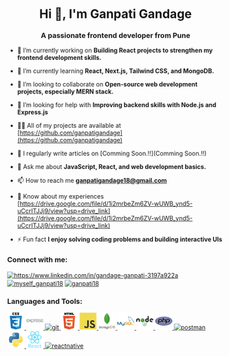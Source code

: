 <h1 align="center">Hi 👋, I'm Ganpati Gandage</h1>
<h3 align="center">A passionate frontend developer from Pune</h3>

- 🔭 I’m currently working on **Building React projects to strengthen my frontend development skills.**

- 🌱 I’m currently learning **React, Next.js, Tailwind CSS, and MongoDB.**

- 👯 I’m looking to collaborate on **Open-source web development projects, especially MERN stack.**

- 🤝 I’m looking for help with **Improving backend skills with Node.js and Express.js**

- 👨‍💻 All of my projects are available at [https://github.com/ganpatigandage](https://github.com/ganpatigandage)

- 📝 I regularly write articles on [Comming Soon.!!](Comming Soon.!!)

- 💬 Ask me about **JavaScript, React, and web development basics.**

- 📫 How to reach me **ganpatigandage18@gmail.com**

- 📄 Know about my experiences [https://drive.google.com/file/d/1i2mrbeZm6ZV-wUWB_ynd5-uCcrITJJj9/view?usp=drive_link](https://drive.google.com/file/d/1i2mrbeZm6ZV-wUWB_ynd5-uCcrITJJj9/view?usp=drive_link)

- ⚡ Fun fact **I enjoy solving coding problems and building interactive UIs**

<h3 align="left">Connect with me:</h3>
<p align="left">
<a href="https://linkedin.com/in/https://www.linkedin.com/in/gandage-ganpati-3197a922a" target="blank"><img align="center" src="https://raw.githubusercontent.com/rahuldkjain/github-profile-readme-generator/master/src/images/icons/Social/linked-in-alt.svg" alt="https://www.linkedin.com/in/gandage-ganpati-3197a922a" height="30" width="40" /></a>
<a href="https://instagram.com/myself_ganpati18" target="blank"><img align="center" src="https://raw.githubusercontent.com/rahuldkjain/github-profile-readme-generator/master/src/images/icons/Social/instagram.svg" alt="myself_ganpati18" height="30" width="40" /></a>
<a href="https://www.leetcode.com/ganpati18" target="blank"><img align="center" src="https://raw.githubusercontent.com/rahuldkjain/github-profile-readme-generator/master/src/images/icons/Social/leet-code.svg" alt="ganpati18" height="30" width="40" /></a>
</p>

<h3 align="left">Languages and Tools:</h3>
<p align="left"> <a href="https://www.w3schools.com/css/" target="_blank" rel="noreferrer"> <img src="https://raw.githubusercontent.com/devicons/devicon/master/icons/css3/css3-original-wordmark.svg" alt="css3" width="40" height="40"/> </a> <a href="https://expressjs.com" target="_blank" rel="noreferrer"> <img src="https://raw.githubusercontent.com/devicons/devicon/master/icons/express/express-original-wordmark.svg" alt="express" width="40" height="40"/> </a> <a href="https://git-scm.com/" target="_blank" rel="noreferrer"> <img src="https://www.vectorlogo.zone/logos/git-scm/git-scm-icon.svg" alt="git" width="40" height="40"/> </a> <a href="https://www.w3.org/html/" target="_blank" rel="noreferrer"> <img src="https://raw.githubusercontent.com/devicons/devicon/master/icons/html5/html5-original-wordmark.svg" alt="html5" width="40" height="40"/> </a> <a href="https://developer.mozilla.org/en-US/docs/Web/JavaScript" target="_blank" rel="noreferrer"> <img src="https://raw.githubusercontent.com/devicons/devicon/master/icons/javascript/javascript-original.svg" alt="javascript" width="40" height="40"/> </a> <a href="https://www.mongodb.com/" target="_blank" rel="noreferrer"> <img src="https://raw.githubusercontent.com/devicons/devicon/master/icons/mongodb/mongodb-original-wordmark.svg" alt="mongodb" width="40" height="40"/> </a> <a href="https://www.mysql.com/" target="_blank" rel="noreferrer"> <img src="https://raw.githubusercontent.com/devicons/devicon/master/icons/mysql/mysql-original-wordmark.svg" alt="mysql" width="40" height="40"/> </a> <a href="https://nodejs.org" target="_blank" rel="noreferrer"> <img src="https://raw.githubusercontent.com/devicons/devicon/master/icons/nodejs/nodejs-original-wordmark.svg" alt="nodejs" width="40" height="40"/> </a> <a href="https://www.php.net" target="_blank" rel="noreferrer"> <img src="https://raw.githubusercontent.com/devicons/devicon/master/icons/php/php-original.svg" alt="php" width="40" height="40"/> </a> <a href="https://postman.com" target="_blank" rel="noreferrer"> <img src="https://www.vectorlogo.zone/logos/getpostman/getpostman-icon.svg" alt="postman" width="40" height="40"/> </a> <a href="https://www.python.org" target="_blank" rel="noreferrer"> <img src="https://raw.githubusercontent.com/devicons/devicon/master/icons/python/python-original.svg" alt="python" width="40" height="40"/> </a> <a href="https://reactjs.org/" target="_blank" rel="noreferrer"> <img src="https://raw.githubusercontent.com/devicons/devicon/master/icons/react/react-original-wordmark.svg" alt="react" width="40" height="40"/> </a> <a href="https://reactnative.dev/" target="_blank" rel="noreferrer"> <img src="https://reactnative.dev/img/header_logo.svg" alt="reactnative" width="40" height="40"/> </a> </p>
